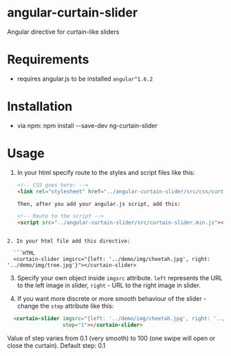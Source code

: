 # angular-curtain-slider
Angular directive for curtain-like sliders

# Requirements 

* requires angular.js to be installed `angular^1.6.2`

# Installation

* via npm: npm install --save-dev ng-curtain-slider

# Usage

1. In your html specify route to the styles and script files like this:
   ```HTML
   <!-- CSS goes here: -->
   <link rel="stylesheet" href="../angular-curtain-slider/src/css/curtain-slider.min.css">   
   
   Then, after you add your angular.js script, add this:
   
   <!-- Route to the script -->
   <script src="../angular-curtain-slider/src/curtain-slider.min.js"></script>
```

2. In your html file add this directive:

  ```HTML
  <curtain-slider imgsrc="{left: '../demo/img/cheetah.jpg', right: '../demo/img/tree.jpg'}"></curtain-slider>
  ```
  
3. Specify your own object inside `imgsrc` attribute. `left` represents the URL to the left image in slider, `right` - URL to the right  image in slider.

4. If you want more discrete or more smooth behaviour of the slider - change the `step` attribute like this:

```HTML
  <curtain-slider imgsrc="{left: '../demo/img/cheetah.jpg', right: '../demo/img/tree.jpg'}" 
                  step="1"></curtain-slider>
  ```
   Value of step varies from 0.1 (very smooth) to 100 (one swipe will open or close the curtain). Default step: 0.1
